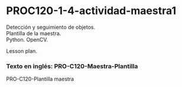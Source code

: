 # PROC120-1-4-actividad-maestra1
Detección y seguimiento de objetos.  
Plantilla de la maestra.  
Python. OpenCV.  
  
Lesson plan.  
  
### Texto en inglés: PRO-C120-Maestra-Plantilla
PRO-C120-Plantilla maestra
